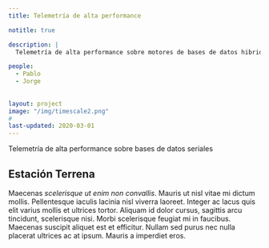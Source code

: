 ```yaml
---
title: Telemetría de alta performance

notitle: true

description: |
  Telemetría de alta performance sobre motores de bases de datos hibridos

people:
  - Pablo
  - Jorge
  
  
layout: project
image: "/img/timescale2.png"
#
last-updated: 2020-03-01
---
```


Telemetría de alta performance sobre bases de datos seriales

## Estación Terrena

Maecenas _scelerisque ut enim non convallis_. Mauris ut nisl vitae mi dictum
mollis. Pellentesque iaculis lacinia nisl viverra laoreet. Integer ac lacus quis
elit varius mollis et ultrices tortor. Aliquam id dolor cursus, sagittis arcu
tincidunt, scelerisque nisi. Morbi scelerisque feugiat mi in faucibus. Maecenas
suscipit aliquet est et efficitur. Nullam sed purus nec nulla placerat ultrices
ac at ipsum. Mauris a imperdiet eros.

